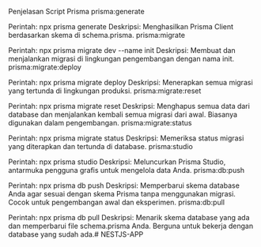 Penjelasan Script Prisma
prisma:generate

Perintah: npx prisma generate
Deskripsi: Menghasilkan Prisma Client berdasarkan skema di schema.prisma.
prisma:migrate

Perintah: npx prisma migrate dev --name init
Deskripsi: Membuat dan menjalankan migrasi di lingkungan pengembangan dengan nama init.
prisma:migrate:deploy

Perintah: npx prisma migrate deploy
Deskripsi: Menerapkan semua migrasi yang tertunda di lingkungan produksi.
prisma:migrate:reset

Perintah: npx prisma migrate reset
Deskripsi: Menghapus semua data dari database dan menjalankan kembali semua migrasi dari awal. Biasanya digunakan dalam pengembangan.
prisma:migrate:status

Perintah: npx prisma migrate status
Deskripsi: Memeriksa status migrasi yang diterapkan dan tertunda di database.
prisma:studio

Perintah: npx prisma studio
Deskripsi: Meluncurkan Prisma Studio, antarmuka pengguna grafis untuk mengelola data Anda.
prisma:db:push

Perintah: npx prisma db push
Deskripsi: Memperbarui skema database Anda agar sesuai dengan skema Prisma tanpa menggunakan migrasi. Cocok untuk pengembangan awal dan eksperimen.
prisma:db:pull

Perintah: npx prisma db pull
Deskripsi: Menarik skema database yang ada dan memperbarui file schema.prisma Anda. Berguna untuk bekerja dengan database yang sudah ada.# NESTJS-APP
